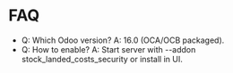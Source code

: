 # FAQ

- Q: Which Odoo version? A: 16.0 (OCA/OCB packaged).
- Q: How to enable? A: Start server with --addon stock_landed_costs_security or install in UI.
